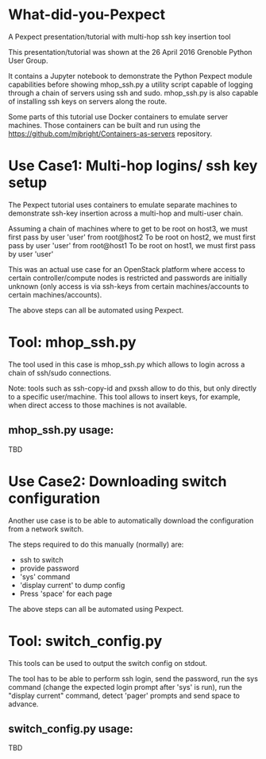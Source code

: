 # What-did-you-Pexpect

A Pexpect presentation/tutorial with multi-hop ssh key insertion tool

This presentation/tutorial was shown at the 26 April 2016 Grenoble Python User Group.

It contains a Jupyter notebook to demonstrate the Python Pexpect module capabilities
before showing mhop_ssh.py a utility script capable of logging through a chain of servers
using ssh and sudo.  mhop_ssh.py is also capable of installing ssh keys on servers along the route.

Some parts of this tutorial use Docker containers to emulate server machines.  Those containers can be
built and run using the https://github.com/mjbright/Containers-as-servers repository.

Use Case1: Multi-hop logins/ ssh key setup
==========================================

The Pexpect tutorial uses containers to emulate separate machines to demonstrate ssh-key insertion across a
multi-hop and multi-user chain.

Assuming a chain of machines where to get to be root on host3, we must first pass by user 'user' from root@host2
To be root on host2, we must first pass by user 'user' from root@host1
To be root on host1, we must first pass by user 'user'

This was an actual use case for an OpenStack platform where access to certain controller/compute nodes is restricted
and passwords are initially unknown (only access is via ssh-keys from certain machines/accounts to certain machines/accounts).

The above steps can all be automated using Pexpect.

Tool: mhop_ssh.py
==================

The tool used in this case is mhop_ssh.py which allows to login across a chain of ssh/sudo connections.

Note: tools such as ssh-copy-id and pxssh allow to do this, but only directly to a specific user/machine.
      This tool allows to insert keys, for example, when direct access to those machines is not available.

mhop_ssh.py usage:
------------------

TBD

Use Case2: Downloading switch configuration
===========================================

Another use case is to be able to automatically download the configuration from a network switch.

The steps required to do this manually (normally) are:
- ssh to switch
- provide password
- 'sys' command
- 'display current' to dump config
- Press 'space' for each page

The above steps can all be automated using Pexpect.


Tool: switch_config.py
=======================

This tools can be used to output the switch config on stdout.

The tool has to be able to perform ssh login, send the password, run the sys command (change the expected login prompt after 'sys' is run), run the "display current" command, detect 'pager' prompts and send space to advance.


switch_config.py usage:
-----------------------

TBD



